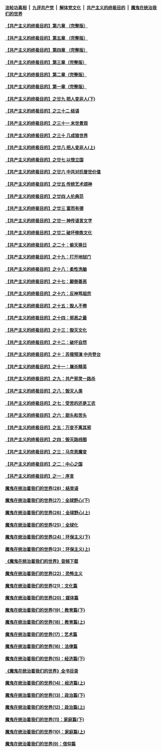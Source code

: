 ####  [法轮功真相](../../../../basic/blob/master/README.md?t=10251826) &nbsp;|&nbsp; [九评共产党](../../../../9ping.md/blob/master/README.md?t=10251826) &nbsp;|&nbsp; [解体党文化](../../../../jtdwh.md/blob/master/README.md?t=10251826)  &nbsp;|&nbsp; [共产主义的终极目的](../../../../gczydzjmd.md/blob/master/README.md?t=10251826) &nbsp;|&nbsp; [魔鬼在统治我们的世界](../../../../mgztzwmdsj.md/blob/master/README.md?t=10251826) 

#### [【共产主义的终极目的】第六章 （完整版）](../pages/nsc422/n11428913.md?t=10251826) 

#### [【共产主义的终极目的】第五章 （完整版）](../pages/nsc422/n11428912.md?t=10251826) 

#### [【共产主义的终极目的】第四章 （完整版）](../pages/nsc422/n11428907.md?t=10251826) 

#### [【共产主义的终极目的】第三章（完整版）](../pages/nsc422/n11428848.md?t=10251826) 

#### [【共产主义的终极目的】第二章（完整版）](../pages/nsc422/n11428831.md?t=10251826) 

#### [【共产主义的终极目的】第一章（完整版）](../pages/nsc422/n11417651.md?t=10251826) 

#### [【共产主义的终极目的】之廿九 把人变非人(下)](../pages/nsc422/n11344140.md?t=10251826) 

#### [【共产主义的终极目的】之三十二 结语](../pages/nsc422/n11360535.md?t=10251826) 

#### [【共产主义的终极目的】之三十一 末世景观](../pages/nsc422/n11351129.md?t=10251826) 

#### [【共产主义的终极目的】之三十 几成狼世界](../pages/nsc422/n11348280.md?t=10251826) 

#### [【共产主义的终极目的】之廿八 把人变非人(上)](../pages/nsc422/n11340492.md?t=10251826) 

#### [【共产主义的终极目的】之廿七 以恨立国](../pages/nsc422/n11336944.md?t=10251826) 

#### [【共产主义的终极目的】之廿六 中共对抗普世价值](../pages/nsc422/n11324785.md?t=10251826) 

#### [【共产主义的终极目的】之廿五 传统艺术颂神](../pages/nsc422/n11296396.md?t=10251826) 

#### [【共产主义的终极目的】之廿四 人伦典范](../pages/nsc422/n11296397.md?t=10251826) 

#### [【共产主义的终极目的】之廿三 富而有德](../pages/nsc422/n11283598.md?t=10251826) 

#### [【共产主义的终极目的】之廿一 神传语言文字](../pages/nsc422/n11263265.md?t=10251826) 

#### [【共产主义的终极目的】之廿二 破坏修炼文化](../pages/nsc422/n11245728.md?t=10251826) 

#### [【共产主义的终极目的】之二十：偷天换日](../pages/nsc422/n11238846.md?t=10251826) 

#### [【共产主义的终极目的】之十九：打开地狱门](../pages/nsc422/n11206376.md?t=10251826) 

#### [【共产主义的终极目的】之十八：柔性洗脑](../pages/nsc422/n11199994.md?t=10251826) 

#### [【共产主义的终极目的】之十七：颠倒善恶](../pages/nsc422/n11179782.md?t=10251826) 

#### [【共产主义的终极目的】之十六：反神骂祖宗](../pages/nsc422/n11166798.md?t=10251826) 

#### [【共产主义的终极目的】之十五：毁人不倦](../pages/nsc422/n11166792.md?t=10251826) 

#### [【共产主义的终极目的】之十四：邪恶之最](../pages/nsc422/n11150249.md?t=10251826) 

#### [【共产主义的终极目的】之十三：毁灭文化](../pages/nsc422/n11135227.md?t=10251826) 

#### [【共产主义的终极目的】之十二：破坏自然](../pages/nsc422/n11135214.md?t=10251826) 

#### [【共产主义的终极目的】之十：苏俄预演 中共登台](../pages/nsc422/n11118424.md?t=10251826) 

#### [【共产主义的终极目的】之十一：屠杀精英](../pages/nsc422/n11118442.md?t=10251826) 

#### [【共产主义的终极目的】之九：共产邪灵一路杀](../pages/nsc422/n11114139.md?t=10251826) 

#### [【共产主义的终极目的】之八：毁灭人类](../pages/nsc422/n11108503.md?t=10251826) 

#### [【共产主义的终极目的】之七：受苦的还是工农](../pages/nsc422/n11101809.md?t=10251826) 

#### [【共产主义的终极目的】之六：甜头和苦头](../pages/nsc422/n11096971.md?t=10251826) 

#### [【共产主义的终极目的】之五：万变不离其邪](../pages/nsc422/n11091285.md?t=10251826) 

#### [【共产主义的终极目的】之四：毁灭路线图](../pages/nsc422/n11086284.md?t=10251826) 

#### [【共产主义的终极目的】之三：马克思魔变](../pages/nsc422/n11061941.md?t=10251826) 

#### [【共产主义的终极目的】之二：中心之国](../pages/nsc422/n11047728.md?t=10251826) 

#### [【共产主义的终极目的】之一：序言](../pages/nsc422/n11086077.md?t=10251826) 

#### [魔鬼在统治着我们的世界(28)：结束语](../pages/nsc422/n10936246.md?t=10251826) 

#### [魔鬼在统治着我们的世界(27)：全球野心(下)](../pages/nsc422/n10928319.md?t=10251826) 

#### [魔鬼在统治着我们的世界(26)：全球野心(上)](../pages/nsc422/n10900318.md?t=10251826) 

#### [魔鬼在统治着我们的世界(25)：全球化](../pages/nsc422/n10788205.md?t=10251826) 

#### [魔鬼在统治着我们的世界(24)：环保主义(下)](../pages/nsc422/n10695307.md?t=10251826) 

#### [魔鬼在统治着我们的世界(23)：环保主义(上)](../pages/nsc422/n10688613.md?t=10251826) 

#### [《魔鬼在统治着我们的世界》音频下载](../pages/nsc422/n10635553.md?t=10251826) 

#### [魔鬼在统治着我们的世界(22)：恐怖主义](../pages/nsc422/n10614727.md?t=10251826) 

#### [魔鬼在统治着我们的世界(21)：文化篇](../pages/nsc422/n10597706.md?t=10251826) 

#### [魔鬼在统治着我们的世界(20)：媒体篇](../pages/nsc422/n10586579.md?t=10251826) 

#### [魔鬼在统治着我们的世界(19)：教育篇(下)](../pages/nsc422/n10564808.md?t=10251826) 

#### [魔鬼在统治着我们的世界(18)：教育篇(上)](../pages/nsc422/n10526970.md?t=10251826) 

#### [魔鬼在统治着我们的世界(17)：艺术篇](../pages/nsc422/n10499093.md?t=10251826) 

#### [魔鬼在统治着我们的世界(16)：法律篇](../pages/nsc422/n10485969.md?t=10251826) 

#### [魔鬼在统治着我们的世界(15)：经济篇(下)](../pages/nsc422/n10469975.md?t=10251826) 

#### [《魔鬼在统治着我们的世界》全书目录](../pages/nsc422/n10464261.md?t=10251826) 

#### [魔鬼在统治着我们的世界(14)：经济篇(上)](../pages/nsc422/n10457370.md?t=10251826) 

#### [魔鬼在统治着我们的世界(13)：政治篇(下)](../pages/nsc422/n10448270.md?t=10251826) 

#### [魔鬼在统治着我们的世界(12)：政治篇(上)](../pages/nsc422/n10444576.md?t=10251826) 

#### [魔鬼在统治着我们的世界(11)：家庭篇(下)](../pages/nsc422/n10440961.md?t=10251826) 

#### [魔鬼在统治着我们的世界(10)：家庭篇(上)](../pages/nsc422/n10435448.md?t=10251826) 

#### [魔鬼在统治着我们的世界(9)：信仰篇](../pages/nsc422/n10432159.md?t=10251826) 

